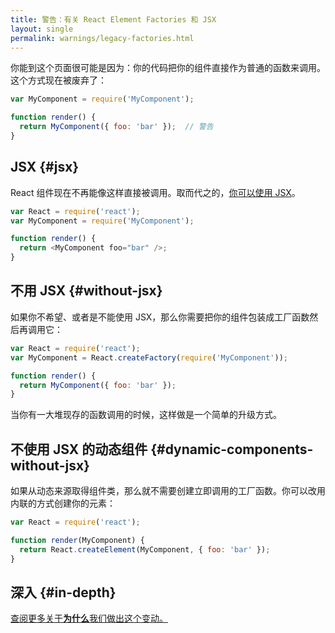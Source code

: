 ```yaml
---
title: 警告：有关 React Element Factories 和 JSX 
layout: single
permalink: warnings/legacy-factories.html
---
```


你能到这个页面很可能是因为：你的代码把你的组件直接作为普通的函数来调用。这个方式现在被废弃了：

```javascript
var MyComponent = require('MyComponent');

function render() {
  return MyComponent({ foo: 'bar' });  // 警告
}
```

## JSX {#jsx}

React 组件现在不再能像这样直接被调用。取而代之的，[你可以使用 JSX](/docs/jsx-in-depth.html)。

```javascript
var React = require('react');
var MyComponent = require('MyComponent');

function render() {
  return <MyComponent foo="bar" />;
}
```

## 不用 JSX {#without-jsx}

如果你不希望、或者是不能使用 JSX，那么你需要把你的组件包装成工厂函数然后再调用它：

```javascript
var React = require('react');
var MyComponent = React.createFactory(require('MyComponent'));

function render() {
  return MyComponent({ foo: 'bar' });
}
```

当你有一大堆现存的函数调用的时候，这样做是一个简单的升级方式。

## 不使用 JSX 的动态组件 {#dynamic-components-without-jsx}

如果从动态来源取得组件类，那么就不需要创建立即调用的工厂函数。你可以改用内联的方式创建你的元素：

```javascript
var React = require('react');

function render(MyComponent) {
  return React.createElement(MyComponent, { foo: 'bar' });
}
```

## 深入 {#in-depth}

[查阅更多关于**为什么**我们做出这个变动。](https://gist.github.com/sebmarkbage/d7bce729f38730399d28)
